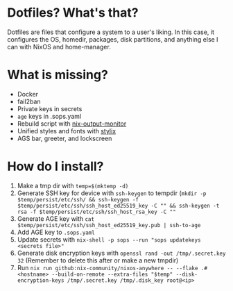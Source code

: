 # Dotfiles? What's that?
Dotfiles are files that configure a system to a user's liking. In this case, it configures the OS, homedir, packages, disk partitions, and anything else I can with NixOS and home-manager.

# What is missing?
 - Docker
 - fail2ban
 - Private keys in secrets
 - `age` keys in .sops.yaml
 - Rebuild script with [nix-output-monitor](https://github.com/maralorn/nix-output-monitor)
 - Unified styles and fonts with [stylix](https://stylix.danth.me/index.html)
 - AGS bar, greeter, and lockscreen

# How do I install?
1. Make a tmp dir with `temp=$(mktemp -d)`
2. Generate SSH key for device with `ssh-keygen` to tempdir (`mkdir -p $temp/persist/etc/ssh/ && ssh-keygen -f $temp/persist/etc/ssh/ssh_host_ed25519_key -C "" && ssh-keygen -t rsa -f $temp/persist/etc/ssh/ssh_host_rsa_key -C ""`
3. Generate AGE key with `cat $temp/persist/etc/ssh/ssh_host_ed25519_key.pub | ssh-to-age`
4. Add AGE key to `.sops.yaml`
5. Update secrets with `nix-shell -p sops --run "sops updatekeys <secrets file>"`
6. Generate disk encryption keys with `openssl rand -out /tmp/.secret.key 32` (Remember to delete this after or make a new tmpdir)
7. Run `nix run github:nix-community/nixos-anywhere -- --flake .#<hostname> --build-on-remote --extra-files "$temp" --disk-encryption-keys /tmp/.secret.key /tmp/.disk_key root@<ip>`

